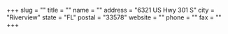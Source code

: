 +++
slug = ""
title = ""
name = ""
address = "6321 US Hwy 301 S"
city = "Riverview"
state = "FL"
postal = "33578"
website = ""
phone = ""
fax = ""
+++
